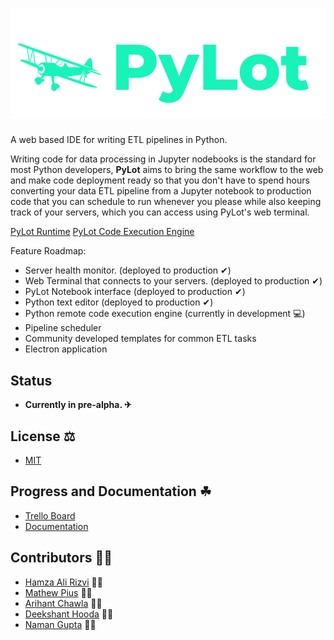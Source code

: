 # ![screenshot](image.png)
A web based IDE for writing ETL pipelines in Python.

Writing code for data processing in Jupyter nodebooks is the standard for most Python developers, 
**PyLot** aims to bring the same workflow to the web and make code deployment ready so that you don't have
to spend hours converting your data ETL pipeline from a Jupyter notebook to production code that you can schedule to run
whenever you please while also keeping track of your servers, which you can access using PyLot's web terminal.

[PyLot Runtime](https://github.com/ryzbaka/PyLotHealthReportingServicePayload)
[PyLot Code Execution Engine](https://github.com/ryzbaka/PyLotCodeExecutionEngine)

Feature Roadmap:
* Server health monitor. (deployed to production ✔)
* Web Terminal that connects to your servers. (deployed to production ✔)
* PyLot Notebook interface (deployed to production ✔)
* Python text editor (deployed to production ✔)
* Python remote code execution engine (currently in development 💻)
* Pipeline scheduler 
* Community developed templates for common ETL tasks
* Electron application
## Status
* <strong>Currently in pre-alpha. ✈</strong>
## License ⚖
* [MIT](https://github.com/ryzbaka/PyLot/blob/master/LICENSE)
## Progress and Documentation ☘
* [Trello Board](https://trello.com/b/9zQ3B1nt/pylot-major-project)
* [Documentation](https://ryzbaka.github.io/PyLot/)
## Contributors 👨‍💻
* [Hamza Ali Rizvi](https://github.com/ryzbaka) 🐱‍👤
* [Mathew Pius](https://github.com/mathewpius19) 🐱‍🐉
* [Arihant Chawla](https://github.com/ArihantChawla) 🐱‍👓
* [Deekshant Hooda](https://github.com/dk-blackops) 🐱‍🚀
* [Naman Gupta](https://github.com/ngnammu) 🐱‍💻
